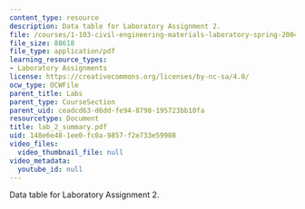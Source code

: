 ```yaml
---
content_type: resource
description: Data table for Laboratory Assignment 2.
file: /courses/1-103-civil-engineering-materials-laboratory-spring-2004/148e6e481ee0fc0a9857f2e733e59908_lab_2_summary.pdf
file_size: 88618
file_type: application/pdf
learning_resource_types:
- Laboratory Assignments
license: https://creativecommons.org/licenses/by-nc-sa/4.0/
ocw_type: OCWFile
parent_title: Labs
parent_type: CourseSection
parent_uid: ceadcd63-d6dd-fe94-8798-195723bb10fa
resourcetype: Document
title: lab_2_summary.pdf
uid: 148e6e48-1ee0-fc0a-9857-f2e733e59908
video_files:
  video_thumbnail_file: null
video_metadata:
  youtube_id: null
---
```

Data table for Laboratory Assignment 2.